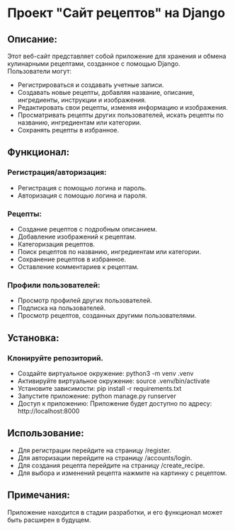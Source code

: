 # Проект "Сайт рецептов" на Django  
## Описание:
Этот веб-сайт представляет собой приложение для хранения и обмена кулинарными рецептами, созданное с помощью Django.  
Пользователи могут:
* Регистрироваться и создавать учетные записи.
* Создавать новые рецепты, добавляя название, описание, ингредиенты, инструкции и изображения.
* Редактировать свои рецепты, изменяя информацию и изображения.
* Просматривать рецепты других пользователей, искать рецепты по названию, ингредиентам или категории.
* Сохранять рецепты в избранное.
## Функционал:
### Регистрация/авторизация:
* Регистрация с помощью  логина и пароль.
* Авторизация с помощью логина и пароля.
### Рецепты:
* Создание рецептов с подробным описанием.
* Добавление изображений к рецептам.
* Категоризация рецептов.
* Поиск рецептов по названию, ингредиентам или категории.
* Сохранение рецептов в избранное.
* Оставление комментариев к рецептам.
### Профили пользователей:
* Просмотр профилей других пользователей.
* Подписка на пользователей.
* Просмотр рецептов, созданных другими пользователями.
## Установка:
### Клонируйте репозиторий.
* Создайте виртуальное окружение: python3 -m venv .venv
* Активируйте виртуальное окружение: source .venv/bin/activate
* Установите зависимости: pip install -r requirements.txt
* Запустите приложение: python manage.py runserver
* Доступ к приложению: Приложение будет доступно по адресу: http://localhost:8000
## Использование:
* Для регистрации перейдите на страницу /register.
* Для авторизации перейдите на страницу /accounts/login.
* Для создания рецепта перейдите на страницу /create_recipe.
* Для выбора и изменений рецепта нажмите на картинку с рецептом.
## Примечания:
Приложение находится в стадии разработки, и его функционал может быть расширен в будущем.
